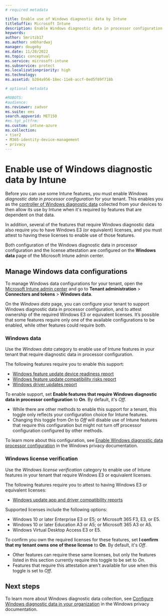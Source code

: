 ```yaml
---
# required metadata

title: Enable use of Windows diagnostic data by Intune
titleSuffix: Microsoft Intune
description: Enable Windows diagnostic data in processor configuration for your tenant to enable its use by Microsoft Intune.
keywords:
author: Smritib17
ms.author: smbhardwaj
manager: dougeby
ms.date: 11/28/2022
ms.topic: conceptual
ms.service: microsoft-intune
ms.subservice: protect
ms.localizationpriority: high
ms.technology:
ms.assetid: b204a956-18ec-11e8-accf-0ed5f89f718b

# optional metadata

#ROBOTS:
#audience:
ms.reviewer: zadvor
ms.suite: ems
search.appverid: MET150
#ms.tgt_pltfrm:
ms.custom: intune-azure
ms.collection:
- tier2
- M365-identity-device-management
- privacy
---
```


# Enable use of Windows diagnostic data by Intune

Before you can use some Intune features, you must enable *Windows diagnostic data in processor configuration* for your tenant. This enables you as the [controller of Windows diagnostic data](/windows/privacy/configure-windows-diagnostic-data-in-your-organization#enable-windows-diagnostic-data-processor-configuration) collected from your devices to then allow its use by Intune when it's required by features that are dependent on that data.

In addition, several of the features that require Windows diagnostic data also require you to have Windows E3 (or equivalent) licenses, and you must attest to having these licenses to enable use of those features.

Both configuration of the Windows diagnostic data in processor configuration and the license attestation are configured on the **Windows data** page of the Microsoft Intune admin center.

## Manage Windows data configurations

To manage Windows data configurations for your tenant, open the [Microsoft Intune admin center](https://go.microsoft.com/fwlink/?linkid=2109431) and go to **Tenant administration** > **Connectors and tokens** > **Windows data**.

On the *Windows data* page, you can configure your tenant to support Windows diagnostic data in processor configuration, and to attest ownership of the required Windows E3 or equivalent licenses. It’s possible that some features require only one of the available configurations to be enabled, while other features could require both.

### Windows data

Use the *Windows data* category to enable use of Intune features in your tenant that require diagnostic data in processor configuration.

The following features require you to enable this support:

- [Windows feature update device readiness report](../protect/windows-update-compatibility-reports.md#use-the-windows-feature-update-device-readiness-report) 
- [Windows feature update compatibility risks report](../protect/windows-update-compatibility-reports.md#use-the-windows-feature-update-compatibility-risks-report)
- [Windows driver updates report](../protect/windows-driver-updates-overview.md)

To enable support, set **Enable features that require Windows diagnostic data in processor configuration** to **On**. By default, it's *Off*.

- While there are other methods to enable this support for a tenant, this toggle only reflects your configuration choice for Intune features.
- Changing this toggle from *On* to *Off* will disable use of Intune features that require this configuration but might not turn off processor configuration configured by other methods.

To learn more about this configuration, see [Enable Windows diagnostic data processor configuration](/windows/privacy/configure-windows-diagnostic-data-in-your-organization#enable-windows-diagnostic-data-processor-configuration) in the Windows privacy documentation.

### Windows license verification

Use the *Windows license verification* category to enable use of Intune features in your tenant that require Windows E3 or equivalent licenses. 

The following features require you to attest to having Windows E3 or equivalent licenses:

- [Windows update app and driver compatibility reports](../protect/windows-update-compatibility-reports.md)

Supported licenses include the following options:

- Windows 10 or later Enterprise E3 or E5; or Microsoft 365 F3, E3, or E5.
- Windows 10 or later Education A3 or A5; or Microsoft 365 A3 or A5.
- Windows Virtual Desktop Access E3 or E5.

To confirm you own the required licenses for these features, set **I confirm that my tenant owns one of these license** to **On**. By default, it's *Off*.

- Other features can require these same licenses, but only the features listed in this section currently require this toggle to be set to *On*.
- Features that require this attestation aren't available for use when this toggle is set to *Off*.

## Next steps

To learn more about Windows diagnostic data collection, see [Configure Windows diagnostic data in your organization](/windows/privacy/configure-windows-diagnostic-data-in-your-organization) in the Windows privacy documentation.

